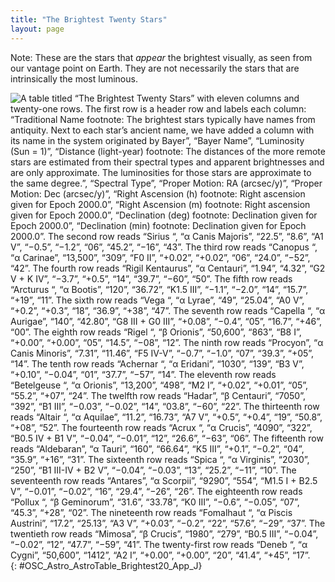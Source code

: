 ```yaml
---
title: "The Brightest Twenty Stars"
layout: page
---
```



Note: These are the stars that *appear* the brightest visually, as seen from our vantage point on Earth. They are not necessarily the stars that are intrinsically the most luminous.

 ![A table titled &#x201C;The Brightest Twenty Stars&#x201D; with eleven columns and twenty-one rows. The first row is a header row and labels each column: &#x201C;Traditional Name footnote: The brightest stars typically have names from antiquity. Next to each star&#x2019;s ancient name, we have added a column with its name in the system originated by Bayer&#x201D;, &#x201C;Bayer Name&#x201D;, &#x201C;Luminosity (Sun = 1)&#x201D;, &#x201C;Distance (light-year) footnote: The distances of the more remote stars are estimated from their spectral types and apparent brightnesses and are only approximate. The luminosities for those stars are approximate to the same degree.&#x201D;, &#x201C;Spectral Type&#x201D;, &#x201C;Proper Motion: RA (arcsec/y)&#x201D;, &#x201C;Proper Motion: Dec (arcsec/y)&#x201D;, &#x201C;Right Ascension (h) footnote: Right ascension given for Epoch 2000.0&#x201D;, &#x201C;Right Ascension (m) footnote: Right ascension given for Epoch 2000.0&#x201D;, &#x201C;Declination (deg) footnote: Declination given for Epoch 2000.0&#x201D;, &#x201C;Declination (min) footnote: Declination given for Epoch 2000.0&#x201D;. The second row reads &#x201C;Sirius &#x201C;, &#x201C;&#x3B1; Canis Majoris&#x201D;, &#x201C;22.5&#x201D;, &#x201C;8.6&#x201D;, &#x201C;A1 V&#x201D;, &#x201C;&#x2212;0.5&#x201D;, &#x201C;&#x2212;1.2&#x201D;, &#x201C;06&#x201D;, &#x201C;45.2&#x201D;, &#x201C;&#x2212;16&#x201D;, &#x201C;43&#x201D;. The third row reads &#x201C;Canopus &#x201C;, &#x201C;&#x3B1; Carinae&#x201D;, &#x201C;13,500&#x201D;, &#x201C;309&#x201D;, &#x201C;F0 II&#x201D;, &#x201C;+0.02&#x201D;, &#x201C;+0.02&#x201D;, &#x201C;06&#x201D;, &#x201C;24.0&#x201D;, &#x201C;&#x2212;52&#x201D;, &#x201C;42&#x201D;. The fourth row reads &#x201C;Rigil Kentaurus&#x201D;, &#x201C;&#x3B1; Centauri&#x201D;, &#x201C;1.94&#x201D;, &#x201C;4.32&#x201D;, &#x201C;G2 V + K IV&#x201D;, &#x201C;&#x2212;3.7&#x201D;, &#x201C;+0.5&#x201D;, &#x201C;14&#x201D;, &#x201C;39.7&#x201D;, &#x201C;&#x2212;60&#x201D;, &#x201C;50&#x201D;. The fifth row reads &#x201C;Arcturus &#x201C;, &#x201C;&#x3B1; Bootis&#x201D;, &#x201C;120&#x201D;, &#x201C;36.72&#x201D;, &#x201C;K1.5 III&#x201D;, &#x201C;&#x2212;1.1&#x201D;, &#x201C;&#x2212;2.0&#x201D;, &#x201C;14&#x201D;, &#x201C;15.7&#x201D;, &#x201C;+19&#x201D;, &#x201C;11&#x201D;. The sixth row reads &#x201C;Vega &#x201C;, &#x201C;&#x3B1; Lyrae&#x201D;, &#x201C;49&#x201D;, &#x201C;25.04&#x201D;, &#x201C;A0 V&#x201D;, &#x201C;+0.2&#x201D;, &#x201C;+0.3&#x201D;, &#x201C;18&#x201D;, &#x201C;36.9&#x201D;, &#x201C;+38&#x201D;, &#x201C;47&#x201D;. The seventh row reads &#x201C;Capella &#x201C;, &#x201C;&#x3B1; Aurigae&#x201D;, &#x201C;140&#x201D;, &#x201C;42.80&#x201D;, &#x201C;G8 III + G0 III&#x201D;, &#x201C;+0.08&#x201D;, &#x201C;&#x2212;0.4&#x201D;, &#x201C;05&#x201D;, &#x201C;16.7&#x201D;, &#x201C;+46&#x201D;, &#x201C;00&#x201D;. The eighth row reads &#x201C;Rigel &#x201C;, &#x201C;&#x3B2; Orionis&#x201D;, &#x201C;50,600&#x201D;, &#x201C;863&#x201D;, &#x201C;B8 I&#x201D;, &#x201C;+0.00&#x201D;, &#x201C;+0.00&#x201D;, &#x201C;05&#x201D;, &#x201C;14.5&#x201D;, &#x201C;&#x2212;08&#x201D;, &#x201C;12&#x201D;. The ninth row reads &#x201C;Procyon&#x201D;, &#x201C;&#x3B1; Canis Minoris&#x201D;, &#x201C;7.31&#x201D;, &#x201C;11.46&#x201D;, &#x201C;F5 IV-V&#x201D;, &#x201C;&#x2212;0.7&#x201D;, &#x201C;&#x2212;1.0&#x201D;, &#x201C;07&#x201D;, &#x201C;39.3&#x201D;, &#x201C;+05&#x201D;, &#x201C;14&#x201D;. The tenth row reads &#x201C;Achernar &#x201C;, &#x201C;&#x3B1; Eridani&#x201D;, &#x201C;1030&#x201D;, &#x201C;139&#x201D;, &#x201C;B3 V&#x201D;, &#x201C;+0.10&#x201D;, &#x201C;&#x2212;0.04&#x201D;, &#x201C;01&#x201D;, &#x201C;37.7&#x201D;, &#x201C;&#x2212;57&#x201D;, &#x201C;14&#x201D;. The eleventh row reads &#x201C;Betelgeuse &#x201C;, &#x201C;&#x3B1; Orionis&#x201D;, &#x201C;13,200&#x201D;, &#x201C;498&#x201D;, &#x201C;M2 I&#x201D;, &#x201C;+0.02&#x201D;, &#x201C;+0.01&#x201D;, &#x201C;05&#x201D;, &#x201C;55.2&#x201D;, &#x201C;+07&#x201D;, &#x201C;24&#x201D;. The twelfth row reads &#x201C;Hadar&#x201D;, &#x201C;&#x3B2; Centauri&#x201D;, &#x201C;7050&#x201D;, &#x201C;392&#x201D;, &#x201C;B1 III&#x201D;, &#x201C;&#x2212;0.03&#x201D;, &#x201C;&#x2212;0.02&#x201D;, &#x201C;14&#x201D;, &#x201C;03.8&#x201D;, &#x201C;&#x2212;60&#x201D;, &#x201C;22&#x201D;. The thirteenth row reads &#x201C;Altair &#x201C;, &#x201C;&#x3B1; Aquilae&#x201D;, &#x201C;11.2&#x201D;, &#x201C;16.73&#x201D;, &#x201C;A7 V&#x201D;, &#x201C;+0.5&#x201D;, &#x201C;+0.4&#x201D;, &#x201C;19&#x201D;, &#x201C;50.8&#x201D;, &#x201C;+08&#x201D;, &#x201C;52&#x201D;. The fourteenth row reads &#x201C;Acrux &#x201C;, &#x201C;&#x3B1; Crucis&#x201D;, &#x201C;4090&#x201D;, &#x201C;322&#x201D;, &#x201C;B0.5 IV + B1 V&#x201D;, &#x201C;&#x2212;0.04&#x201D;, &#x201C;&#x2212;0.01&#x201D;, &#x201C;12&#x201D;, &#x201C;26.6&#x201D;, &#x201C;&#x2212;63&#x201D;, &#x201C;06&#x201D;. The fifteenth row reads &#x201C;Aldebaran&#x201D;, &#x201C;&#x3B1; Tauri&#x201D;, &#x201C;160&#x201D;, &#x201C;66.64&#x201D;, &#x201C;K5 III&#x201D;, &#x201C;+0.1&#x201D;, &#x201C;&#x2212;0.2&#x201D;, &#x201C;04&#x201D;, &#x201C;35.9&#x201D;, &#x201C;+16&#x201D;, &#x201C;31&#x201D;. The sixteenth row reads &#x201C;Spica &#x201C;, &#x201C;&#x3B1; Virginis&#x201D;, &#x201C;2030&#x201D;, &#x201C;250&#x201D;, &#x201C;B1 III-IV + B2 V&#x201D;, &#x201C;&#x2212;0.04&#x201D;, &#x201C;&#x2212;0.03&#x201D;, &#x201C;13&#x201D;, &#x201C;25.2&#x201D;, &#x201C;&#x2212;11&#x201D;, &#x201C;10&#x201D;. The seventeenth row reads &#x201C;Antares&#x201D;, &#x201C;&#x3B1; Scorpii&#x201D;, &#x201C;9290&#x201D;, &#x201C;554&#x201D;, &#x201C;M1.5 I + B2.5 V&#x201D;, &#x201C;&#x2212;0.01&#x201D;, &#x201C;&#x2212;0.02&#x201D;, &#x201C;16&#x201D;, &#x201C;29.4&#x201D;, &#x201C;&#x2212;26&#x201D;, &#x201C;26&#x201D;. The eighteenth row reads &#x201C;Pollux &#x201C;, &#x201C;&#x3B2; Geminorum&#x201D;, &#x201C;31.6&#x201D;, &#x201C;33.78&#x201D;, &#x201C;K0 III&#x201D;, &#x201C;&#x2212;0.6&#x201D;, &#x201C;&#x2212;0.05&#x201D;, &#x201C;07&#x201D;, &#x201C;45.3&#x201D;, &#x201C;+28&#x201D;, &#x201C;02&#x201D;. The nineteenth row reads &#x201C;Fomalhaut &#x201C;, &#x201C;&#x3B1; Piscis Austrini&#x201D;, &#x201C;17.2&#x201D;, &#x201C;25.13&#x201D;, &#x201C;A3 V&#x201D;, &#x201C;+0.03&#x201D;, &#x201C;&#x2212;0.2&#x201D;, &#x201C;22&#x201D;, &#x201C;57.6&#x201D;, &#x201C;&#x2212;29&#x201D;, &#x201C;37&#x201D;. The twentieth row reads &#x201C;Mimosa&#x201D;, &#x201C;&#x3B2; Crucis&#x201D;, &#x201C;1980&#x201D;, &#x201C;279&#x201D;, &#x201C;B0.5 III&#x201D;, &#x201C;&#x2212;0.04&#x201D;, &#x201C;&#x2212;0.02&#x201D;, &#x201C;12&#x201D;, &#x201C;47.7&#x201D;, &#x201C;&#x2212;59&#x201D;, &#x201C;41&#x201D;. The twenty-first row reads &#x201C;Deneb &#x201C;, &#x201C;&#x3B1; Cygni&#x201D;, &#x201C;50,600&#x201D;, &#x201C;1412&#x201D;, &#x201C;A2 I&#x201D;, &#x201C;+0.00&#x201D;, &#x201C;+0.00&#x201D;, &#x201C;20&#x201D;, &#x201C;41.4&#x201D;, &#x201C;+45&#x201D;, &#x201C;17&#x201D;.](../resources/OSC_Astro_AstroTable_Brightest20_App_J.jpg "The brightest stars typically have names from antiquity. Next to each star&#x2019;s ancient name, we have added a column with its name in the system originated by Bayer (see the Naming Stars feature box.) The distances of the more remote stars are estimated from their spectral types and apparent brightnesses and are only approximate. The luminosities for those stars are approximate to the same degree. Right ascension and declination is given for Epoch 2000.0."){: #OSC_Astro_AstroTable_Brightest20_App_J}


